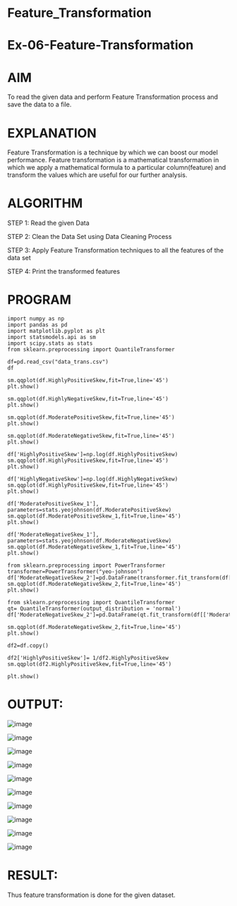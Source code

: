 # Feature_Transformation
# Ex-06-Feature-Transformation
# AIM
To read the given data and perform Feature Transformation process and save the data to a file.

# EXPLANATION
Feature Transformation is a technique by which we can boost our model performance. Feature transformation is a mathematical transformation in which we apply a mathematical formula to a particular column(feature) and transform the values which are useful for our further analysis.

# ALGORITHM
STEP 1:
Read the given Data

STEP 2:
Clean the Data Set using Data Cleaning Process

STEP 3:
Apply Feature Transformation techniques to all the features of the data set

STEP 4:
Print the transformed features

# PROGRAM
```
import numpy as np
import pandas as pd
import matplotlib.pyplot as plt
import statsmodels.api as sm
import scipy.stats as stats
from sklearn.preprocessing import QuantileTransformer

df=pd.read_csv("data_trans.csv")
df

sm.qqplot(df.HighlyPositiveSkew,fit=True,line='45')
plt.show()

sm.qqplot(df.HighlyNegativeSkew,fit=True,line='45')
plt.show()

sm.qqplot(df.ModeratePositiveSkew,fit=True,line='45')
plt.show()

sm.qqplot(df.ModerateNegativeSkew,fit=True,line='45')
plt.show()

df['HighlyPositiveSkew']=np.log(df.HighlyPositiveSkew)
sm.qqplot(df.HighlyPositiveSkew,fit=True,line='45')
plt.show()

df['HighlyNegativeSkew']=np.log(df.HighlyNegativeSkew)
sm.qqplot(df.HighlyPositiveSkew,fit=True,line='45')
plt.show()

df['ModeratePositiveSkew_1'], parameters=stats.yeojohnson(df.ModeratePositiveSkew)
sm.qqplot(df.ModeratePositiveSkew_1,fit=True,line='45')
plt.show()

df['ModerateNegativeSkew_1'], parameters=stats.yeojohnson(df.ModerateNegativeSkew)
sm.qqplot(df.ModerateNegativeSkew_1,fit=True,line='45')
plt.show()

from sklearn.preprocessing import PowerTransformer
transformer=PowerTransformer("yeo-johnson")
df['ModerateNegativeSkew_2']=pd.DataFrame(transformer.fit_transform(df[['ModerateNegativeSkew']]))
sm.qqplot(df.ModerateNegativeSkew_2,fit=True,line='45')
plt.show()

from sklearn.preprocessing import QuantileTransformer
qt= QuantileTransformer(output_distribution = 'normal')
df['ModerateNegativeSkew_2']=pd.DataFrame(qt.fit_transform(df[['ModerateNegativeSkew']]))

sm.qqplot(df.ModerateNegativeSkew_2,fit=True,line='45')
plt.show()

df2=df.copy()

df2['HighlyPositiveSkew']= 1/df2.HighlyPositiveSkew
sm.qqplot(df2.HighlyPositiveSkew,fit=True,line='45')

plt.show()
```
# OUTPUT:
![image](https://github.com/Anuayshh/dsExpt6/assets/127651217/6980d4ae-eb90-4ec9-94fb-39cb109e2b78)

![image](https://github.com/Anuayshh/dsExpt6/assets/127651217/5c71fef7-ba79-4425-8505-c449bd9ffd0b)

![image](https://github.com/Anuayshh/dsExpt6/assets/127651217/36e9260d-5f6c-4ff6-ae9d-9d0330263b78)

![image](https://github.com/Anuayshh/dsExpt6/assets/127651217/e11a48bc-bee8-4a8f-9f76-59e933eb261f)

![image](https://github.com/Anuayshh/dsExpt6/assets/127651217/563413bf-bfda-4098-879c-e84e05030858)

![image](https://github.com/Anuayshh/dsExpt6/assets/127651217/b165f726-6ef0-447c-9966-94357d1bc0b3)

![image](https://github.com/Anuayshh/dsExpt6/assets/127651217/32d903b6-999d-4d3f-ae85-577e43cb7457)

![image](https://github.com/Anuayshh/dsExpt6/assets/127651217/e41d5a21-ee5f-4637-a9f3-6d901668b2c4)

![image](https://github.com/Anuayshh/dsExpt6/assets/127651217/209ac860-9523-41e4-acb9-ad11d61127ec)

![image](https://github.com/Anuayshh/dsExpt6/assets/127651217/1ffb9e27-6493-4553-b4e2-ac4f5e86ea1b)



# RESULT:
Thus feature transformation is done for the given dataset.
